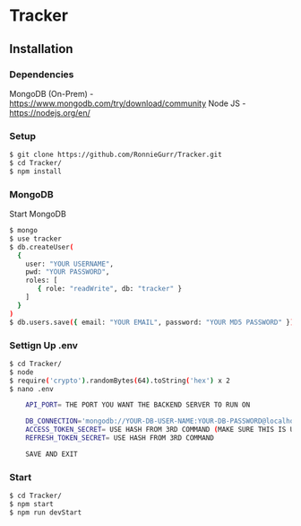 # Tracker

## Installation 

### Dependencies

MongoDB (On-Prem) - https://www.mongodb.com/try/download/community
Node JS - https://nodejs.org/en/

### Setup

```bash
$ git clone https://github.com/RonnieGurr/Tracker.git
$ cd Tracker/
$ npm install
```

### MongoDB

Start MongoDB

```bash
$ mongo
$ use tracker
$ db.createUser(
  {
    user: "YOUR USERNAME",
    pwd: "YOUR PASSWORD", 
    roles: [
       { role: "readWrite", db: "tracker" }
    ]
  }
)
$ db.users.save({ email: "YOUR EMAIL", password: "YOUR MD5 PASSWORD" })
```

### Settign Up .env

```bash
$ cd Tracker/
$ node
$ require('crypto').randomBytes(64).toString('hex') x 2
$ nano .env

    API_PORT= THE PORT YOU WANT THE BACKEND SERVER TO RUN ON

    DB_CONNECTION='mongodb://YOUR-DB-USER-NAME:YOUR-DB-PASSWORD@localhost:27017/tracker'
    ACCESS_TOKEN_SECRET= USE HASH FROM 3RD COMMAND (MAKE SURE THIS IS UNQIUE TO THE REFRESH TOKEN)
    REFRESH_TOKEN_SECRET= USE HASH FROM 3RD COMMAND 

    SAVE AND EXIT
```

### Start

```bash
$ cd Tracker/
$ npm start
$ npm run devStart
```